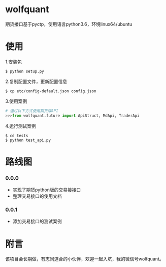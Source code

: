 # wolfquant
期货接口基于pyctp，使用语言python3.6，环境linux64/ubuntu
# 使用
1.安装包
```shell
$ python setup.py
```
2.复制配置文件，更新配置信息
```shell
$ cp etc/config-default.json config.json
```
3.使用案例
```python
# 通过以下方式使用期货版API
>>>from wolfquant.future import ApiStruct, MdApi, TraderApi
```
4.运行测试案例
```shell
$ cd tests
$ python test_api.py
```

# 路线图
### 0.0.0
* 实现了期货python版的交易接接口
* 整理交易接口的使用文档
### 0.0.1
* 添加交易接口的测试案例

# 附言
该项目会长期做，有志同道合的小伙伴，欢迎一起入坑，我的微信号wolfquant。
